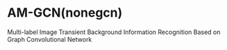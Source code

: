 # AM-GCN(nonegcn)
Multi-label Image Transient Background Information Recognition Based on Graph Convolutional Network



